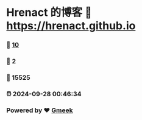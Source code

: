 # Hrenact 的博客 :link: https://hrenact.github.io 
### :page_facing_up: [10](https://hrenact.github.io/tag.html) 
### :speech_balloon: 2 
### :hibiscus: 15525 
### :alarm_clock: 2024-09-28 00:46:34 
### Powered by :heart: [Gmeek](https://github.com/Meekdai/Gmeek)
